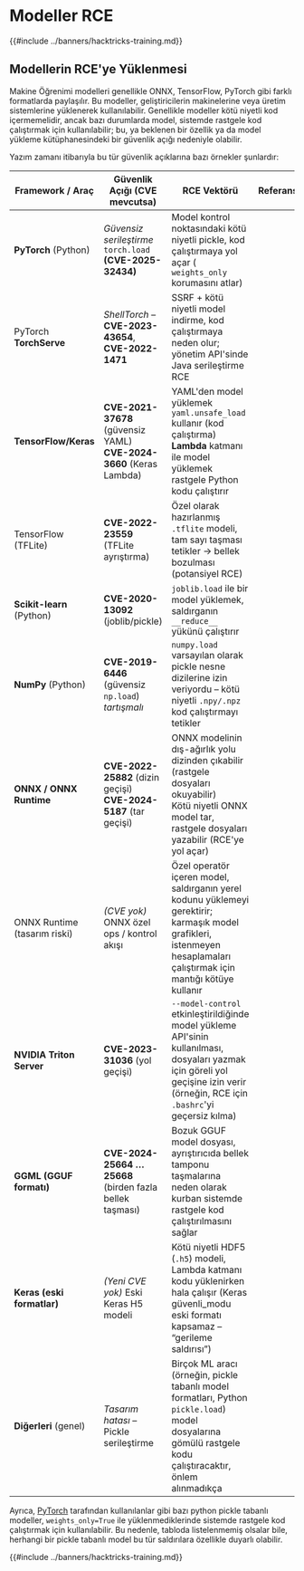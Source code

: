 # Modeller RCE

{{#include ../banners/hacktricks-training.md}}

## Modellerin RCE'ye Yüklenmesi

Makine Öğrenimi modelleri genellikle ONNX, TensorFlow, PyTorch gibi farklı formatlarda paylaşılır. Bu modeller, geliştiricilerin makinelerine veya üretim sistemlerine yüklenerek kullanılabilir. Genellikle modeller kötü niyetli kod içermemelidir, ancak bazı durumlarda model, sistemde rastgele kod çalıştırmak için kullanılabilir; bu, ya beklenen bir özellik ya da model yükleme kütüphanesindeki bir güvenlik açığı nedeniyle olabilir.

Yazım zamanı itibarıyla bu tür güvenlik açıklarına bazı örnekler şunlardır:

| **Framework / Araç**       | **Güvenlik Açığı (CVE mevcutsa)**                                                                                          | **RCE Vektörü**                                                                                                                         | **Referanslar**                             |
|-----------------------------|------------------------------------------------------------------------------------------------------------------------------|------------------------------------------------------------------------------------------------------------------------------------------|----------------------------------------------|
| **PyTorch** (Python)        | *Güvensiz serileştirme* `torch.load` **(CVE-2025-32434)**                                                                  | Model kontrol noktasındaki kötü niyetli pickle, kod çalıştırmaya yol açar ( `weights_only` korumasını atlar)                            | |
| PyTorch **TorchServe**      | *ShellTorch* – **CVE-2023-43654**, **CVE-2022-1471**                                                                       | SSRF + kötü niyetli model indirme, kod çalıştırmaya neden olur; yönetim API'sinde Java serileştirme RCE                                    | |
| **TensorFlow/Keras**        | **CVE-2021-37678** (güvensiz YAML) <br> **CVE-2024-3660** (Keras Lambda)                                                  | YAML'den model yüklemek `yaml.unsafe_load` kullanır (kod çalıştırma) <br> **Lambda** katmanı ile model yüklemek rastgele Python kodu çalıştırır | |
| TensorFlow (TFLite)         | **CVE-2022-23559** (TFLite ayrıştırma)                                                                                      | Özel olarak hazırlanmış `.tflite` modeli, tam sayı taşması tetikler → bellek bozulması (potansiyel RCE)                                  | |
| **Scikit-learn** (Python)   | **CVE-2020-13092** (joblib/pickle)                                                                                         | `joblib.load` ile bir model yüklemek, saldırganın `__reduce__` yükünü çalıştırır                                                          | |
| **NumPy** (Python)          | **CVE-2019-6446** (güvensiz `np.load`) *tartışmalı*                                                                         | `numpy.load` varsayılan olarak pickle nesne dizilerine izin veriyordu – kötü niyetli `.npy/.npz` kod çalıştırmayı tetikler               | |
| **ONNX / ONNX Runtime**     | **CVE-2022-25882** (dizin geçişi) <br> **CVE-2024-5187** (tar geçişi)                                                      | ONNX modelinin dış-ağırlık yolu dizinden çıkabilir (rastgele dosyaları okuyabilir) <br> Kötü niyetli ONNX model tar, rastgele dosyaları yazabilir (RCE'ye yol açar) | |
| ONNX Runtime (tasarım riski) | *(CVE yok)* ONNX özel ops / kontrol akışı                                                                                   | Özel operatör içeren model, saldırganın yerel kodunu yüklemeyi gerektirir; karmaşık model grafikleri, istenmeyen hesaplamaları çalıştırmak için mantığı kötüye kullanır | |
| **NVIDIA Triton Server**    | **CVE-2023-31036** (yol geçişi)                                                                                            | `--model-control` etkinleştirildiğinde model yükleme API'sinin kullanılması, dosyaları yazmak için göreli yol geçişine izin verir (örneğin, RCE için `.bashrc`'yi geçersiz kılma) | |
| **GGML (GGUF formatı)**     | **CVE-2024-25664 … 25668** (birden fazla bellek taşması)                                                                    | Bozuk GGUF model dosyası, ayrıştırıcıda bellek tamponu taşmalarına neden olarak kurban sistemde rastgele kod çalıştırılmasını sağlar      | |
| **Keras (eski formatlar)**  | *(Yeni CVE yok)* Eski Keras H5 modeli                                                                                       | Kötü niyetli HDF5 (`.h5`) modeli, Lambda katmanı kodu yüklenirken hala çalışır (Keras güvenli_modu eski formatı kapsamaz – “gerileme saldırısı”) | |
| **Diğerleri** (genel)       | *Tasarım hatası* – Pickle serileştirme                                                                                      | Birçok ML aracı (örneğin, pickle tabanlı model formatları, Python `pickle.load`) model dosyalarına gömülü rastgele kodu çalıştıracaktır, önlem alınmadıkça | |

Ayrıca, [PyTorch](https://github.com/pytorch/pytorch/security) tarafından kullanılanlar gibi bazı python pickle tabanlı modeller, `weights_only=True` ile yüklenmediklerinde sistemde rastgele kod çalıştırmak için kullanılabilir. Bu nedenle, tabloda listelenmemiş olsalar bile, herhangi bir pickle tabanlı model bu tür saldırılara özellikle duyarlı olabilir.

{{#include ../banners/hacktricks-training.md}}
